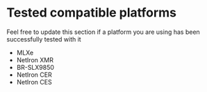 # Tested compatible platforms
Feel free to update this section if a platform you are using has been successfully tested with it
* MLXe
* NetIron XMR
* BR-SLX9850
* NetIron CER
* NetIron CES
